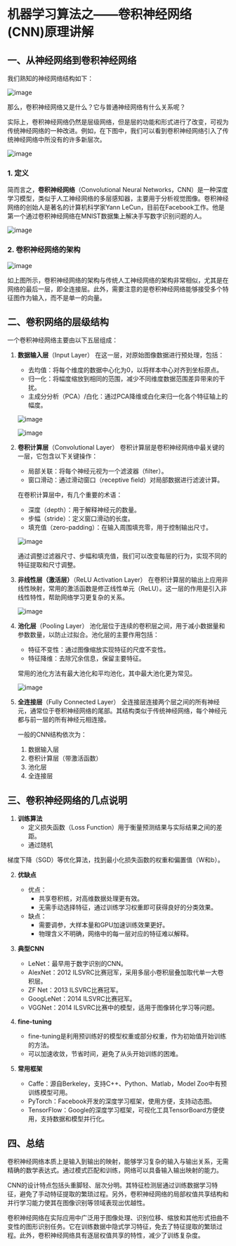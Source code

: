 # 机器学习算法之——卷积神经网络(CNN)原理讲解

## 一、从神经网络到卷积神经网络

我们熟知的神经网络结构如下：


![image](https://github.com/buluslee/DT-AI/assets/93359778/c3c53c3a-09aa-462f-8864-a52a1ef0dcd9)


那么，卷积神经网络又是什么？它与普通神经网络有什么关系呢？

实际上，卷积神经网络仍然是层级网络，但是层的功能和形式进行了改变，可视为传统神经网络的一种改进。例如，在下图中，我们可以看到卷积神经网络引入了传统神经网络中所没有的许多新层次。

![image](https://github.com/buluslee/DT-AI/assets/93359778/c796cfe0-cc10-48f2-9902-a01017cf7586)


### 1. 定义

简而言之，**卷积神经网络**（Convolutional Neural Networks，CNN）是一种深度学习模型，类似于人工神经网络的多层感知器，主要用于分析视觉图像。卷积神经网络的创始人是著名的计算机科学家Yann LeCun，目前在Facebook工作。他是第一个通过卷积神经网络在MNIST数据集上解决手写数字识别问题的人。

![image](https://github.com/buluslee/DT-AI/assets/93359778/fc94cedd-4abd-4784-9463-86c5d00117cf)


### 2. 卷积神经网络的架构

![image](https://github.com/buluslee/DT-AI/assets/93359778/34985056-0292-4193-bf68-1f0aa2c7430e)

如上图所示，卷积神经网络的架构与传统人工神经网络的架构非常相似，尤其是在网络的最后一层，即全连接层。此外，需要注意的是卷积神经网络能够接受多个特征图作为输入，而不是单一的向量。

## 二、卷积网络的层级结构

一个卷积神经网络主要由以下五层组成：

1. **数据输入层**（Input Layer）
   在这一层，对原始图像数据进行预处理，包括：
   - 去均值：将每个维度的数据中心化为0，以将样本中心对齐到坐标原点。
   - 归一化：将幅度缩放到相同的范围，减少不同维度数据范围差异带来的干扰。
   - 主成分分析（PCA）/白化：通过PCA降维或白化来归一化各个特征轴上的幅度。

   ![image](https://github.com/buluslee/DT-AI/assets/93359778/09b305df-a062-452c-95fd-66d1f9e2ea22)

   ![image](https://github.com/buluslee/DT-AI/assets/93359778/07078fde-f539-44cc-9ac5-9dd417d27a11)


2. **卷积计算层**（Convolutional Layer）
   卷积计算层是卷积神经网络中最关键的一层，它包含以下关键操作：
   - 局部关联：将每个神经元视为一个滤波器（filter）。
   - 窗口滑动：通过滑动窗口（receptive field）对局部数据进行滤波计算。

   在卷积计算层中，有几个重要的术语：
   - 深度（depth）：用于解释神经元的数量。
   - 步幅（stride）：定义窗口滑动的长度。
   - 填充值（zero-padding）：在输入周围填充零，用于控制输出尺寸。

   ![image](https://github.com/buluslee/DT-AI/assets/93359778/eb0f6223-7f50-4fe0-b56f-8f89d71d3a47)


   通过调整过滤器尺寸、步幅和填充值，我们可以改变每层的行为，实现不同的特征提取和尺寸调整。

3. **非线性层（激活层）**（ReLU Activation Layer）
   在卷积计算层的输出上应用非线性映射，常用的激活函数是修正线性单元（ReLU）。这一层的作用是引入非线性特性，帮助网络学习更复杂的关系。

   ![image](https://github.com/buluslee/DT-AI/assets/93359778/531cf82b-696e-422c-b336-fcd3277f7b13)


4. **池化层**（Pooling Layer）
   池化层位于连续的卷积层之间，用于减小数据量和参数数量，以防止过拟合。池化层的主要作用包括：
   - 特征不变性：通过图像缩放实现特征的尺度不变性。
   - 特征降维：去除冗余信息，保留主要特征。

   常用的池化方法有最大池化和平均池化，其中最大池化更为常见。

   ![image](https://github.com/buluslee/DT-AI/assets/93359778/f3bb972e-93cb-4891-9f15-dc844cc7cf98)


5. **全连接层**（Fully Connected Layer）
   全连接层连接两个层之间的所有神经元，通常位于卷积神经网络的尾部。其结构类似于传统神经网络，每个神经元都与前一层的所有神经元相连接。

   一般的CNN结构依次为：
   1. 数据输入层
   2. 卷积计算层（带激活函数）
   3. 池化层
   4. 全连接层

## 三、卷积神经网络的几点说明

1. **训练算法**
   - 定义损失函数（Loss Function）用于衡量预测结果与实际结果之间的差距。
   - 通过随机

梯度下降（SGD）等优化算法，找到最小化损失函数的权重和偏置值（W和b）。

2. **优缺点**
   - 优点：
     - 共享卷积核，对高维数据处理更有效。
     - 无需手动选择特征，通过训练学习权重即可获得良好的分类效果。
   - 缺点：
     - 需要调参，大样本量和GPU加速训练效果更好。
     - 物理含义不明确，网络中的每一层对应的特征难以解释。

3. **典型CNN**
   - LeNet：最早用于数字识别的CNN。
   - AlexNet：2012 ILSVRC比赛冠军，采用多层小卷积层叠加取代单一大卷积层。
   - ZF Net：2013 ILSVRC比赛冠军。
   - GoogLeNet：2014 ILSVRC比赛冠军。
   - VGGNet：2014 ILSVRC比赛中的模型，适用于图像转化学习等问题。
   
4. **fine-tuning**
   - fine-tuning是利用预训练好的模型权重或部分权重，作为初始值开始训练的方法。
   - 可以加速收敛，节省时间，避免了从头开始训练的困难。

5. **常用框架**
   - Caffe：源自Berkeley，支持C++、Python、Matlab，Model Zoo中有预训练模型可用。
   - PyTorch：Facebook开发的深度学习框架，使用方便，支持动态图。
   - TensorFlow：Google的深度学习框架，可视化工具TensorBoard方便使用，支持数据和模型并行化。

## 四、总结

卷积神经网络本质上是输入到输出的映射，能够学习复杂的输入与输出关系，无需精确的数学表达式。通过模式匹配和训练，网络可以具备输入输出映射的能力。

CNN的设计特点包括头重脚轻、层次分明。其特征检测层通过训练数据学习特征，避免了手动特征提取的繁琐过程。另外，卷积神经网络的局部权值共享结构和并行学习能力使其在图像识别等领域表现出优越性。

卷积神经网络在实际应用中广泛用于图像处理、识别位移、缩放和其他形式扭曲不变性的图形识别任务。它在训练数据中隐式学习特征，免去了特征提取的繁琐过程。此外，卷积神经网络具有逐层权值共享的特性，减少了训练复杂度。

